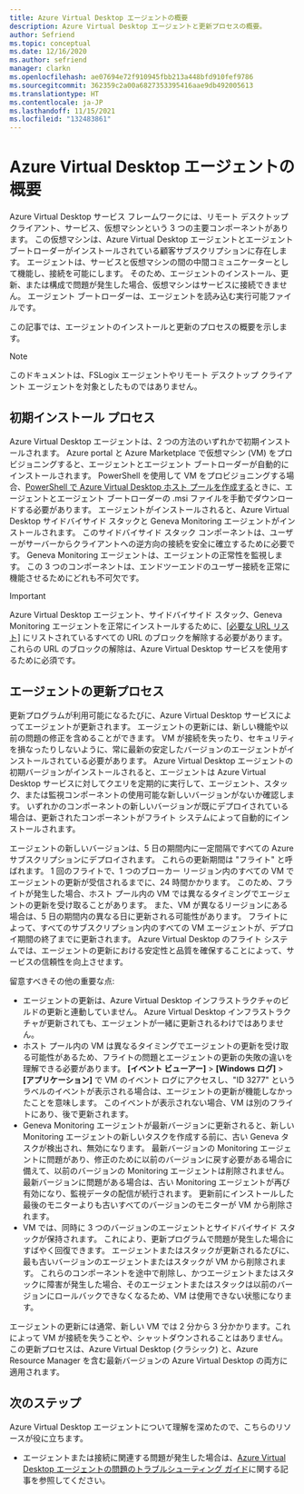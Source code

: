 ```yaml
---
title: Azure Virtual Desktop エージェントの概要
description: Azure Virtual Desktop エージェントと更新プロセスの概要。
author: Sefriend
ms.topic: conceptual
ms.date: 12/16/2020
ms.author: sefriend
manager: clarkn
ms.openlocfilehash: ae07694e72f910945fbb213a448bfd910fef9786
ms.sourcegitcommit: 362359c2a00a6827353395416aae9db492005613
ms.translationtype: HT
ms.contentlocale: ja-JP
ms.lasthandoff: 11/15/2021
ms.locfileid: "132483861"
---
```

# <a name="get-started-with-the-azure-virtual-desktop-agent"></a>Azure Virtual Desktop エージェントの概要

Azure Virtual Desktop サービス フレームワークには、リモート デスクトップ クライアント、サービス、仮想マシンという 3 つの主要コンポーネントがあります。 この仮想マシンは、Azure Virtual Desktop エージェントとエージェント ブートローダーがインストールされている顧客サブスクリプションに存在します。 エージェントは、サービスと仮想マシンの間の中間コミュニケーターとして機能し、接続を可能にします。 そのため、エージェントのインストール、更新、または構成で問題が発生した場合、仮想マシンはサービスに接続できません。 エージェント ブートローダーは、エージェントを読み込む実行可能ファイルです。 

この記事では、エージェントのインストールと更新のプロセスの概要を示します。

>[!NOTE]
>このドキュメントは、FSLogix エージェントやリモート デスクトップ クライアント エージェントを対象としたものではありません。


## <a name="initial-installation-process"></a>初期インストール プロセス

Azure Virtual Desktop エージェントは、2 つの方法のいずれかで初期インストールされます。 Azure portal と Azure Marketplace で仮想マシン (VM) をプロビジョニングすると、エージェントとエージェント ブートローダーが自動的にインストールされます。 PowerShell を使用して VM をプロビジョニングする場合、[PowerShell で Azure Virtual Desktop ホスト プールを作成する](create-host-pools-powershell.md#register-the-virtual-machines-to-the-azure-virtual-desktop-host-pool)ときに、エージェントとエージェント ブートローダーの .msi ファイルを手動でダウンロードする必要があります。 エージェントがインストールされると、Azure Virtual Desktop サイドバイサイド スタックと Geneva Monitoring エージェントがインストールされます。 このサイドバイサイド スタック コンポーネントは、ユーザーがサーバーからクライアントへの逆方向の接続を安全に確立するために必要です。 Geneva Monitoring エージェントは、エージェントの正常性を監視します。 この 3 つのコンポーネントは、エンドツーエンドのユーザー接続を正常に機能させるためにどれも不可欠です。

>[!IMPORTANT]
>Azure Virtual Desktop エージェント、サイドバイサイド スタック、Geneva Monitoring エージェントを正常にインストールするために、[[必要な URL リスト]](safe-url-list.md#virtual-machines) にリストされているすべての URL のブロックを解除する必要があります。 これらの URL のブロックの解除は、Azure Virtual Desktop サービスを使用するために必須です。

## <a name="agent-update-process"></a>エージェントの更新プロセス

更新プログラムが利用可能になるたびに、Azure Virtual Desktop サービスによってエージェントが更新されます。 エージェントの更新には、新しい機能や以前の問題の修正を含めることができます。 VM が接続を失ったり、セキュリティを損なったりしないように、常に最新の安定したバージョンのエージェントがインストールされている必要があります。 Azure Virtual Desktop エージェントの初期バージョンがインストールされると、エージェントは Azure Virtual Desktop サービスに対してクエリを定期的に実行して、エージェント、スタック、または監視コンポーネントの使用可能な新しいバージョンがないか確認します。 いずれかのコンポーネントの新しいバージョンが既にデプロイされている場合は、更新されたコンポーネントがフライト システムによって自動的にインストールされます。

エージェントの新しいバージョンは、5 日の期間内に一定間隔ですべての Azure サブスクリプションにデプロイされます。 これらの更新期間は "フライト" と呼ばれます。 1 回のフライトで、1 つのブローカー リージョン内のすべての VM でエージェントの更新が受信されるまでに、24 時間かかります。 このため、フライトが発生した場合、ホスト プール内の VM では異なるタイミングでエージェントの更新を受け取ることがあります。 また、VM が異なるリージョンにある場合は、5 日の期間内の異なる日に更新される可能性があります。 フライトによって、すべてのサブスクリプション内のすべての VM エージェントが、デプロイ期間の終了までに更新されます。 Azure Virtual Desktop のフライト システムでは、エージェントの更新における安定性と品質を確保することによって、サービスの信頼性を向上させます。


留意すべきその他の重要な点:

- エージェントの更新は、Azure Virtual Desktop インフラストラクチャのビルドの更新と連動していません。 Azure Virtual Desktop インフラストラクチャが更新されても、エージェントが一緒に更新されるわけではありません。
- ホスト プール内の VM は異なるタイミングでエージェントの更新を受け取る可能性があるため、フライトの問題とエージェントの更新の失敗の違いを理解できる必要があります。 **[イベント ビューアー]**  >  **[Windows ログ]**  >  **[アプリケーション]** で VM のイベント ログにアクセスし、"ID 3277" というラベルのイベントが表示される場合は、エージェントの更新が機能しなかったことを意味します。 このイベントが表示されない場合、VM は別のフライトにあり、後で更新されます。
- Geneva Monitoring エージェントが最新バージョンに更新されると、新しい Monitoring エージェントの新しいタスクを作成する前に、古い Geneva タスクが検出され、無効になります。 最新バージョンの Monitoring エージェントに問題があり、修正のために以前のバージョンに戻す必要がある場合に備えて、以前のバージョンの Monitoring エージェントは削除されません。 最新バージョンに問題がある場合は、古い Monitoring エージェントが再び有効になり、監視データの配信が続行されます。 更新前にインストールした最後のモニターよりも古いすべてのバージョンのモニターが VM から削除されます。
- VM では、同時に 3 つのバージョンのエージェントとサイドバイサイド スタックが保持されます。 これにより、更新プログラムで問題が発生した場合にすばやく回復できます。 エージェントまたはスタックが更新されるたびに、最も古いバージョンのエージェントまたはスタックが VM から削除されます。 これらのコンポーネントを途中で削除し、かつエージェントまたはスタックに障害が発生した場合、そのエージェントまたはスタックは以前のバージョンにロールバックできなくなるため、VM は使用できない状態になります。

エージェントの更新には通常、新しい VM では 2 分から 3 分かかります。これによって VM が接続を失うことや、シャットダウンされることはありません。 この更新プロセスは、Azure Virtual Desktop (クラシック) と、Azure Resource Manager を含む最新バージョンの Azure Virtual Desktop の両方に適用されます。

## <a name="next-steps"></a>次のステップ

Azure Virtual Desktop エージェントについて理解を深めたので、こちらのリソースが役に立ちます。

- エージェントまたは接続に関連する問題が発生した場合は、[Azure Virtual Desktop エージェントの問題のトラブルシューティング ガイド](troubleshoot-agent.md)に関する記事を参照してください。
